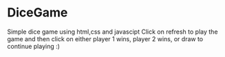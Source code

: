 # DiceGame
Simple dice game using html,css and javascipt
Click on refresh to play the game and then click on either player 1 wins, player 2 wins, or draw to continue playing :)
